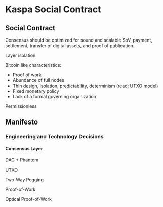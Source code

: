 # Kaspa Social Contract

## Social Contract

Consensus should be optimized for sound and scalable SoV, payment, settlement, transfer of digital assets, and proof of publication.

Layer isolation.

Bitcoin like characteristics:

* Proof of work
* Abundance of full nodes
* Thin design, isolation, predictability, determinism \(read: UTXO model\)
* Fixed monetary policy
* Lack of a formal governing organization

Permissionless

## Manifesto

### Engineering and Technology Decisions

#### Consensus Layer

DAG + Phantom

UTXO

Two-Way Pegging

Proof-of-Work

Optical Proof-of-Work

